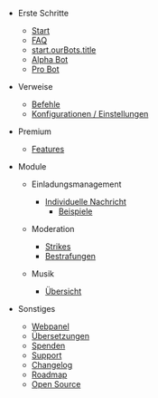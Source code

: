 - Erste Schritte

  - [Start](/de/getting-started/quick-start.md)
  - [FAQ](/de/getting-started/faq.md)
  - [start.ourBots.title](/de/getting-started/ourBots.md)
  - [Alpha Bot](/de/getting-started/alpha.md)
  - [Pro Bot](/de/getting-started/pro.md)

- Verweise

  - [Befehle](/de/reference/commands.md)
  - [Konfigurationen / Einstellungen](/de/reference/settings.md)

- Premium

  - [Features](/de/premium/features.md)

- Module

  - Einladungsmanagement

    - [Individuelle Nachricht](/de/modules/invites/custom-messages.md)
      - [Beispiele](/de/modules/invites/examples.md)

  - Moderation

    - [Strikes](/de/modules/moderation/strikes.md)
    - [Bestrafungen](/de/modules/moderation/punishments.md)

  - Musik

    - [Übersicht](/de/modules/music/overview.md)

- Sonstiges

  - [Webpanel](/de/other/webpanel.md)
  - [Übersetzungen](/de/other/translations.md)
  - [Spenden](/de/other/donating.md)
  - [Support](/de/other/support.md)
  - [Changelog](/de/other/changelog.md)
  - [Roadmap](/de/other/roadmap.md)
  - [Open Source](/de/other/open-source.md)
